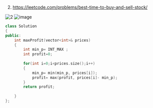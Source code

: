 2. https://leetcode.com/problems/best-time-to-buy-and-sell-stock/

![2](https://user-images.githubusercontent.com/37560890/166399153-bf82e98e-6837-4817-8773-da1a4a5ed64e.jpg)
![image](https://user-images.githubusercontent.com/37560890/169199346-b6964222-bf78-48df-ad1d-18506ae9fa49.png)

```cpp
class Solution
{
public:
    int maxProfit(vector<int>& prices) 
    {
        int min_p= INT_MAX ;
        int profit=0;
        
        for(int i=0;i<prices.size();i++)
        {
            min_p= min(min_p, prices[i]);
            profit= max(profit, prices[i]- min_p);
        }
        return profit;
        
    }
};
```
